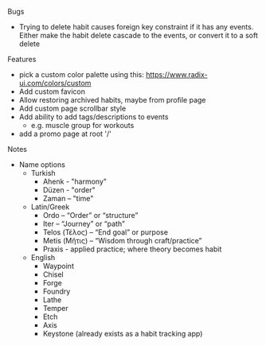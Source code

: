 Bugs
- Trying to delete habit causes foreign key constraint if it has any events. Either make the habit delete cascade to the events, or convert it to a soft delete

Features
- pick a custom color palette using this: https://www.radix-ui.com/colors/custom
- Add custom favicon
- Allow restoring archived habits, maybe from profile page
- Add custom page scrollbar style
- Add ability to add tags/descriptions to events
  - e.g. muscle group for workouts
- add a promo page at root '/'

Notes
- Name options
  - Turkish
    - Ahenk - "harmony"
    - Düzen - "order"
    - Zaman – "time"
  - Latin/Greek
    - Ordo – “Order” or “structure”
    - Iter – “Journey” or “path”
    - Telos (Τέλος) – “End goal” or purpose
    - Metis (Μῆτις) – “Wisdom through craft/practice”
    - Praxis - applied practice; where theory becomes habit
  - English
    - Waypoint
    - Chisel
    - Forge
    - Foundry
    - Lathe
    - Temper
    - Etch
    - Axis
    - Keystone (already exists as a habit tracking app)
